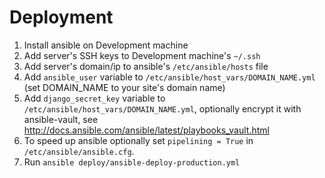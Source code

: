Deployment
==========

1. Install ansible on Development machine
2. Add server's SSH keys to Development machine's `~/.ssh`
3. Add server's domain/ip to ansible's `/etc/ansible/hosts` file
4. Add `ansible_user` variable to
`/etc/ansible/host_vars/DOMAIN_NAME.yml` (set DOMAIN_NAME to your
site's domain name)
5. Add `django_secret_key` variable to
`/etc/ansible/host_vars/DOMAIN_NAME.yml`,  optionally encrypt it with
ansible-vault, see
http://docs.ansible.com/ansible/latest/playbooks_vault.html
6. To speed up ansible optionally set `pipelining = True` in
`/etc/ansible/ansible.cfg`.
7. Run `ansible deploy/ansible-deploy-production.yml`